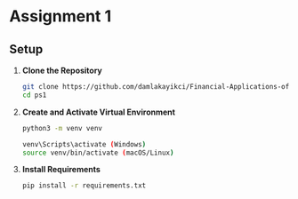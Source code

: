 # Assignment 1

## Setup

1. **Clone the Repository**

   ```bash
   git clone https://github.com/damlakayikci/Financial-Applications-of-Machine-Learning.git
   cd ps1

   ```

2. **Create and Activate Virtual Environment**

   ```bash
   python3 -m venv venv

   venv\Scripts\activate (Windows)
   source venv/bin/activate (macOS/Linux)
   ```

3. **Install Requirements**
   ```bash
   pip install -r requirements.txt
   ```
